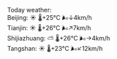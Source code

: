 Today weather:  
Beijing: ☀️   🌡️+25°C 🌬️↓4km/h  
Tianjin: ☀️   🌡️+26°C 🌬️↗7km/h  
Shijiazhuang: ⛅️  🌡️+26°C 🌬️→4km/h  
Tangshan: ☀️   🌡️+23°C 🌬️↙12km/h  
